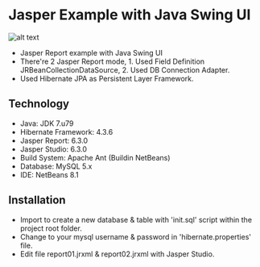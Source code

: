 # Jasper Example with Java Swing UI #
![alt text](http://i.imgur.com/m2VbdOZ.png)

- Jasper Report example with Java Swing UI
- There're 2 Jasper Report mode, 1. Used Field Definition JRBeanCollectionDataSource, 2. Used DB Connection Adapter.
- Used Hibernate JPA as Persistent Layer Framework.

## Technology ##
- Java: JDK 7.u79
- Hibernate Framework: 4.3.6
- Jasper Report: 6.3.0
- Jasper Studio: 6.3.0
- Build System: Apache Ant (Buildin NetBeans)
- Database: MySQL 5.x
- IDE: NetBeans 8.1

## Installation ##
- Import to create a new database & table with 'init.sql' script within the project root folder.
- Change to your mysql username & password in 'hibernate.properties' file.
- Edit file report01.jrxml & report02.jrxml with Jasper Studio.

